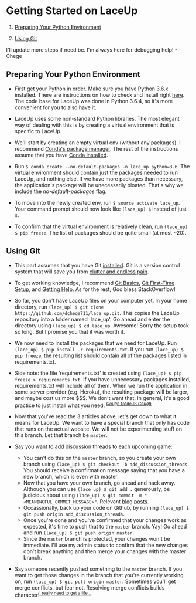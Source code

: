 # Getting Started on LaceUp

1. [Preparing Your Python Environment](#preparing-your-python-environment)

2. [Using Git](#using-git)

I'll update more steps if need be. I'm always here for debugging help! - Chege

## Preparing Your Python Environment

* First get your Python in order. Make sure you have Python 3.6.x installed. There are instructions on how to check and install right [here](http://docs.python-guide.org/en/latest/starting/install3/osx/). The code base for LaceUp was done in Python 3.6.4, so it's more convenient for you to also have it.

* LaceUp uses some non-standard Python libraries. The most elegant way of dealing with this is by creating a virtual environment that is specific to LaceUp.

* We'll start by creating an empty virtual env (without any packages). I recommend [Conda's package manager](https://conda.io/docs/user-guide/tasks/manage-environments.html#creating-an-environment-with-commands). The rest of the instructions assume that you have [Conda installed](https://conda.io/docs/user-guide/install/index.html). 

* Run `$ conda create --no-default-packages -n lace_up python=3.6`. The virtual environment should contain just the packages needed to run LaceUp, and nothing else. If we have more packages than necessary, the application's package will be unecessarily bloated. That's why we include the *no-default-packages* flag.

* To move into the newly created env, run `$ source activate lace_up`. Your command prompt should now look like `(lace_up) $` instead of just `$`.

* To confirm that the virtual environment is relatively clean, run `(lace_up) $ pip freeze`. The list of packages should be quite small (at most ~20).


## Using Git

* This part assumes that you have Git [installed](https://git-scm.com/book/en/v1/Getting-Started-Installing-Git). Git is a version control system that will save you from [clutter and endless pain](https://www.reddit.com/r/ProgrammerHumor/comments/72rki5/the_real_version_control/).

* To get working knowledge, I recommend [Git Basics](https://git-scm.com/book/en/v1/Getting-Started-Git-Basics), [Git First-Time Setup](https://git-scm.com/book/en/v1/Getting-Started-First-Time-Git-Setup), and [Getting Help](https://git-scm.com/book/en/v1/Getting-Started-Getting-Help). As for the rest, God bless StackOverflow!

* So far, you don't have LaceUp files on your computer yet. In your home directory, run `(lace_up) $ git clone https://github.com/dchege711/lace_up.git`. This copies the LaceUp repository into a folder named 'lace_up'. Go ahead and enter the directory using `(lace_up) $ cd lace_up`. Awesome! Sorry the setup took so long. But I promise you that it was worth it.

* We now need to install the packages that we need for LaceUp. Run `(lace_up) $ pip install -r requirements.txt`. If you run `(lace_up) $ pip freeze`, the resulting list should contain all of the packages listed in requirements.txt. 

* Side note: the file 'requirements.txt' is created using `(lace_up) $ pip freeze > requirements.txt`. If you have unnecessary packages installed, requirements.txt will include all of them. When we run the application in some server provider (e.g. Heroku), the resulting package will be larger, and maybe cost us more $$$. We don't want that. In general, it's a good practice to just install what you need. <sup>[*Cough* NodeJS *Cough*](https://twitter.com/iamdevloper/status/908335750797766656)</sup>

* Now that you've read the 3 articles above, let's get down to what it means for LaceUp. We want to have a special branch that only has code that runs on the actual website. We will not be experimenting stuff on this branch. Let that branch be `master`. 

* Say you want to add discussion threads to each upcoming game:

    * You can't do this on the `master` branch, so you create your own branch using `(lace_up) $ git checkout -b add_discussion_threads`. You should receive a confirmation message saying that you have a new branch, which is even with master.
    * Now that you have your own branch, go ahead and hack away. Although you can use `(lace_up) $ git add .` generously, be judicious about using `(lace_up) $ git commit -m "<MEANINGFUL_COMMIT_MESSAGE>"`. Relevant [blog](https://www.git-tower.com/learn/git/ebook/en/command-line/appendix/best-practices) [posts](http://alistapart.com/article/the-art-of-the-commit).
    * Occassionally, back up your code on Github, by running `(lace_up) $ git push origin add_discussion_threads`.
    * Once you're done and you've confirmed that your changes work as expected, it's time to push that to the `master` branch. Yay! Go ahead and run `(lace_up) $ git push origin master`. 
    * Since the `master` branch is protected, your changes won't be immediate. I'll use my admin status to confirm that the new changes don't break anything and then merge your changes with the master branch.

* Say someone recently pushed something to the `master` branch. If you want to get those changes in the branch that you're currently working on, run `(lace_up) $ git pull origin master`. Sometimes you'll get merge conflicts, but fear not. Resolving merge conflicts builds character!<sup>[I really need to get a life...](https://www.reddit.com/r/ProgrammerHumor/comments/7nuvie/got_myself_a_tool_for_resolving_git_merge/)</sup>